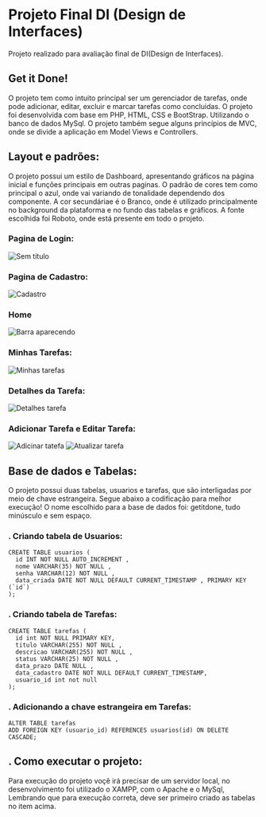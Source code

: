 # Projeto Final DI (Design de Interfaces)
Projeto realizado para avaliação final de DI(Design de Interfaces).

## Get it Done!
O projeto tem como intuito principal ser um gerenciador de tarefas, onde pode adicionar, editar, excluir e marcar tarefas como concluidas. O projeto foi desenvolvida com base em PHP, HTML, CSS e BootStrap. Utilizando o banco de dados MySql. O projeto também segue alguns princípios de MVC, onde se divide a aplicação em Model Views e Controllers. 

## Layout e padrões:
O projeto possui um estilo de Dashboard, apresentando gráficos na página inicial e funções principais em outras paginas.
O padrão de cores tem como principal o azul, onde vai variando de tonalidade dependendo dos componente. A cor secundáriae é o Branco, onde é utilizado principalmente no background da plataforma e no fundo das tabelas e gráficos. A fonte escolhida foi Roboto, onde está presente em todo o projeto.
### Pagina de Login:
   ![Sem título](https://user-images.githubusercontent.com/89544590/172020956-7b5c7c0f-e680-4ccd-9ce1-49f3f6e34b31.jpg)   
### Pagina de Cadastro:
   ![Cadastro](https://user-images.githubusercontent.com/89544590/172020971-38a9e8a4-4439-4d9e-a5a9-2f9406bc59f1.jpg)
### Home
   ![Barra aparecendo](https://user-images.githubusercontent.com/89544590/172020172-80beb5dd-9c61-4b7c-ad28-6c240850a23e.jpg)
### Minhas Tarefas:
   ![Minhas tarefas](https://user-images.githubusercontent.com/89544590/172020193-f01c0c7b-d711-40b3-b92a-f56aa440fc1d.jpg)
### Detalhes da Tarefa:
   ![Detalhes tarefa](https://user-images.githubusercontent.com/89544590/172020225-4fa1aa5a-30c0-4036-a876-a715c87808c5.jpg)
### Adicionar Tarefa e Editar Tarefa:
   ![Adicinar tatefa](https://user-images.githubusercontent.com/89544590/172020237-54c892ac-c090-4ca7-bdf7-41d0110bc6e7.jpg) ![Atualizar tarefa](https://user-images.githubusercontent.com/89544590/172020240-ce9fd203-c0d5-438d-84f0-7b066f12fb4a.jpg)

## Base de dados e Tabelas:
O projeto possui duas tabelas, usuarios e tarefas, que são interligadas por meio de chave estrangeira. Segue abaixo a codificação para melhor execução! O nome escolhido para a base de dados foi: getitdone, tudo minúsculo e sem espaço.

### . Criando tabela de Usuarios:                                                                                                  
    CREATE TABLE usuarios (                                                   
      id INT NOT NULL AUTO_INCREMENT , 
      nome VARCHAR(35) NOT NULL , 
      senha VARCHAR(12) NOT NULL , 
      data_criada DATE NOT NULL DEFAULT CURRENT_TIMESTAMP , PRIMARY KEY (`id`)
    );
### . Criando tabela de Tarefas:
    CREATE TABLE tarefas (
      id int NOT NULL PRIMARY KEY,
      titulo VARCHAR(255) NOT NULL , 
      descricao VARCHAR(255) NOT NULL , 
      status VARCHAR(25) NOT NULL , 
      data_prazo DATE NULL , 
      data_cadastro DATE NOT NULL DEFAULT CURRENT_TIMESTAMP, 
      usuario_id int not null
    );
    
 ### . Adicionando a chave estrangeira em Tarefas:
    ALTER TABLE tarefas
    ADD FOREIGN KEY (usuario_id) REFERENCES usuarios(id) ON DELETE CASCADE;
    
## . Como executar o projeto:
Para execução do projeto voçê irá precisar de um servidor local, no desenvolvimento foi utilizado o XAMPP, com o Apache e o MySql, Lembrando que para execução correta, deve ser primeiro criado as tabelas no item acima.
